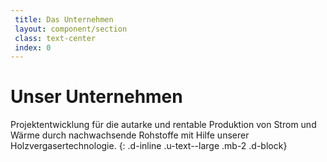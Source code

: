 ```yaml
---
 title: Das Unternehmen
 layout: component/section
 class: text-center
 index: 0
---
```

# Unser Unternehmen

Projektentwicklung für die autarke und rentable Produktion von 
<span class="text-green-dark font-weight-bold">Strom </span> und 
<span class="text-green-dark font-weight-bold">Wärme</span> durch 
<span class="text-green-dark font-weight-bold"> nachwachsende Rohstoffe </span>
mit Hilfe unserer Holzvergasertechnologie.
{: .d-inline .u-text--large .mb-2 .d-block}